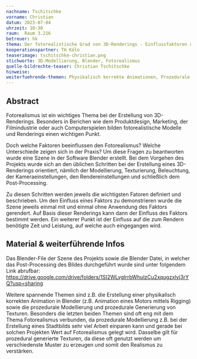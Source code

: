 ```yaml
---
nachname: Tschitschke
vorname: Christian
datum: 2023-07-04
uhrzeit: 10-30
raum:  Raum 3.216
betreuer: hk
thema: Der fotorealistische Grad von 3D-Renderings - Einflussfaktoren und deren Bedeutung
kooperationspartner: TH Köln
teaserimage: tschitschke-christian.png
stichworte: 3D-Modellierung, Blender, Fotorealismus 
quelle-bildrechte-teaser: Christian Tschitschke
hinweise:
weiterfuehrende-themen: Physikalisch korrekte Animationen, Prozedurale Modellierung, Prozedurale Generierung von Texturen
---
```


## Abstract

Fotorealismus ist ein wichtiges Thema bei der Erstellung von 3D-Renderings. Besonders in Berichen wie dem Produktdesign, Marketing, der Filmindustrie oder auch Computerspielen bilden fotorealistische Modelle und Renderings einen wichtigen Punkt.

Doch welche Faktoren beeinflussen den Fotorealismus? Welche Unterschiede zeigen sich in der Praxis? Um diese Fragen zu beantworten wurde eine Szene in der Software Blender erstellt. Bei dem Vorgehen des Projekts wurde sich an den üblichen Schritten bei der Erstellung eines 3D-Renderings orientiert, nämlich der Modellierung, Texturierung, Beleuchtung, der Kameraeinstellungen, den Rendereinstellungen und schließlich dem Post-Processing. 

Zu diesen Schritten werden jeweils die wichtigsten Fatoren definiert und beschrieben. Um den Einfluss eines Faktors zu demonstrieren wurde die Szene jeweils einmal mit und einmal ohne Anwendung des Faktors gerendert. Auf Basis dieser Renderings kann dann der Einfluss des Faktors bestimmt werden. Ein weiterer  Punkt ist der Einfluss auf die zum Rendern benötigte Zeit und Leistung, auf welche auch eingegangen wird.

## Material & weiterführende Infos

Das Blender-File der Szene des Projekts sowie die Blender Datei, in welcher das Post-Processing des Bildes durchgeführt wurde sind unter folgendem Link abrufbar:
https://drive.google.com/drive/folders/1SI2WLygIrrbWhulzCu2xqugzxlyj3rYQ?usp=sharing

Weitere spannende Themen sind z.B. die Erstellung einer physikalisch korrekten Animation in Blender (z.B. Animation eines Motors mittels Rigging) sowie die prozedurale Modellierung und prozedurale Generierung von Texturen. Besonders die letzten beiden Themen sind oft eng mit dem Thema Fotorealismus verbunden, da prozedurale Modellierung z.B. bei der Erstellung eines Stadtbilds sehr viel Arbeit einparen kann und gerade bei solchen Projekten Wert auf Fotorealismus gelegt wird. Dasselbe gilt für prozedural generierte Texturen, da diese oft genutzt werden um verschiedenste Muster zu erzeugen und somit den Realismus zu verstärken.